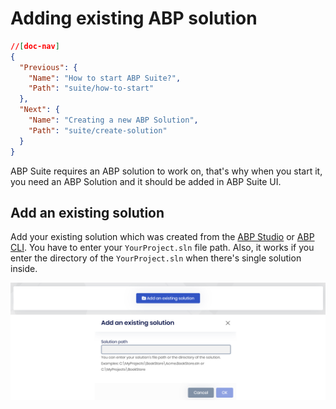 # Adding existing ABP solution

````json
//[doc-nav]
{
  "Previous": {
    "Name": "How to start ABP Suite?",
    "Path": "suite/how-to-start"
  },
  "Next": {
    "Name": "Creating a new ABP Solution",
    "Path": "suite/create-solution"
  }
}
````

ABP Suite requires an ABP solution to work on, that's why when you start it, you need an ABP Solution and it should be added in ABP Suite UI.

## Add an existing solution

Add your existing solution which was created from the [ABP Studio](../studio/index.md) or [ABP CLI](../cli/index.md). You have to enter your `YourProject.sln` file path. Also, it works if you enter the directory of the `YourProject.sln` when there's single solution inside.

![Add an existing solution](../images/suite-add-existing-solution-8.3.png)